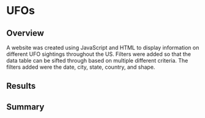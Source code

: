 # UFOs
## Overview
  A website was created using JavaScript and HTML to display information on different UFO sightings throughout the US. Filters were added so that the data table can be sifted through based on multiple different criteria. The filters added were the date, city, state, country, and shape.   
## Results
## Summary
